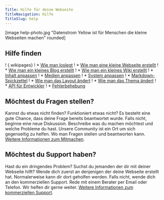 ```yaml
---
Title: Hilfe für deine Webseite
TitleNavigation: Hilfe
TitleSlug: help
---
```

[image help-photo.jpg "Datenstrom Yellow ist für Menschen die kleine Webseiten machen" rounded]

## Hilfe finden

! {.wikipages}
! * [Wie man loslegt](how-to-get-started)
! * [Wie man eine kleine Webseite erstellt](how-to-make-a-small-website)
! * [Wie man ein kleines Blog erstellt](how-to-make-a-small-blog)
! * [Wie man ein kleines Wiki erstellt](how-to-make-a-small-wiki)
! * [Inhalt anpassen](adjusting-content)
! * [Medien anpassen](adjusting-media)
! * [System anpassen](adjusting-system)
! * [Markdown-Spickzettel](markdown-cheat-sheet)
! * [Wie man das Layout ändert](how-to-change-the-layout)
! * [Wie man das Thema ändert](how-to-change-the-theme)
! * [API für Entwickler](api-for-developers)
! * [Fehlerbehebung](troubleshooting)

## Möchtest du Fragen stellen?

Kannst du etwas nicht finden? Funktioniert etwas nicht? Es besteht eine gute Chance, dass deine Frage bereits beantwortet wurde. Falls nicht, beginne eine neue Diskussion. Beschreibe was du machen möchtest und welche Probleme du hast. Unsere Community ist ein Ort um sich gegenseitig zu helfen. Wo man Fragen stellen und beantworten kann.  [Weitere Informationen zum Mitmachen](contributing-guidelines).  

## Möchtest du Support haben?

Hast du ein dringendes Problem? Suchst du jemanden der dir mit deiner Webseite hilft? Wende dich zuerst an denjenigen der deine Webseite erstellt hat. Normalerweise kann dir dort geholfen werden. Falls nicht, wende dich an den kommerziellen Support. Rede mit einem Berater per Email oder Telefon. Wir helfen dir gerne weiter. [Weitere Informationen zum kommerziellen Support](https://mayberg.se/support/).
